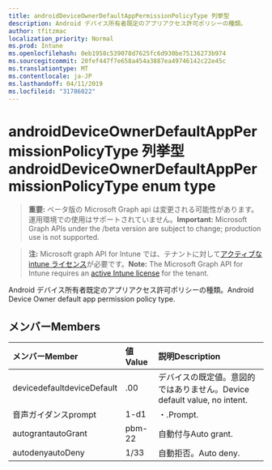 ```yaml
---
title: androidDeviceOwnerDefaultAppPermissionPolicyType 列挙型
description: Android デバイス所有者既定のアプリアクセス許可ポリシーの種類。
author: tfitzmac
localization_priority: Normal
ms.prod: Intune
ms.openlocfilehash: 0eb1958c539078d7625fc6d930be75136273b974
ms.sourcegitcommit: 20fef447f7e658a454a3887ea49746142c22e45c
ms.translationtype: MT
ms.contentlocale: ja-JP
ms.lasthandoff: 04/11/2019
ms.locfileid: "31786022"
---
```

# <a name="androiddeviceownerdefaultapppermissionpolicytype-enum-type"></a><span data-ttu-id="68617-103">androidDeviceOwnerDefaultAppPermissionPolicyType 列挙型</span><span class="sxs-lookup"><span data-stu-id="68617-103">androidDeviceOwnerDefaultAppPermissionPolicyType enum type</span></span>

> <span data-ttu-id="68617-104">**重要:** ベータ版の Microsoft Graph api は変更される可能性があります。運用環境での使用はサポートされていません。</span><span class="sxs-lookup"><span data-stu-id="68617-104">**Important:** Microsoft Graph APIs under the /beta version are subject to change; production use is not supported.</span></span>

> <span data-ttu-id="68617-105">**注:** Microsoft graph API for Intune では、テナントに対して[アクティブな intune ライセンス](https://go.microsoft.com/fwlink/?linkid=839381)が必要です。</span><span class="sxs-lookup"><span data-stu-id="68617-105">**Note:** The Microsoft Graph API for Intune requires an [active Intune license](https://go.microsoft.com/fwlink/?linkid=839381) for the tenant.</span></span>

<span data-ttu-id="68617-106">Android デバイス所有者既定のアプリアクセス許可ポリシーの種類。</span><span class="sxs-lookup"><span data-stu-id="68617-106">Android Device Owner default app permission policy type.</span></span>

## <a name="members"></a><span data-ttu-id="68617-107">メンバー</span><span class="sxs-lookup"><span data-stu-id="68617-107">Members</span></span>
|<span data-ttu-id="68617-108">メンバー</span><span class="sxs-lookup"><span data-stu-id="68617-108">Member</span></span>|<span data-ttu-id="68617-109">値</span><span class="sxs-lookup"><span data-stu-id="68617-109">Value</span></span>|<span data-ttu-id="68617-110">説明</span><span class="sxs-lookup"><span data-stu-id="68617-110">Description</span></span>|
|:---|:---|:---|
|<span data-ttu-id="68617-111">devicedefault</span><span class="sxs-lookup"><span data-stu-id="68617-111">deviceDefault</span></span>|<span data-ttu-id="68617-112">.0</span><span class="sxs-lookup"><span data-stu-id="68617-112">0</span></span>|<span data-ttu-id="68617-113">デバイスの既定値。意図的ではありません。</span><span class="sxs-lookup"><span data-stu-id="68617-113">Device default value, no intent.</span></span>|
|<span data-ttu-id="68617-114">音声ガイダンス</span><span class="sxs-lookup"><span data-stu-id="68617-114">prompt</span></span>|<span data-ttu-id="68617-115">1-d</span><span class="sxs-lookup"><span data-stu-id="68617-115">1</span></span>|<span data-ttu-id="68617-116">・.</span><span class="sxs-lookup"><span data-stu-id="68617-116">Prompt.</span></span>|
|<span data-ttu-id="68617-117">autogrant</span><span class="sxs-lookup"><span data-stu-id="68617-117">autoGrant</span></span>|<span data-ttu-id="68617-118">pbm-2</span><span class="sxs-lookup"><span data-stu-id="68617-118">2</span></span>|<span data-ttu-id="68617-119">自動付与</span><span class="sxs-lookup"><span data-stu-id="68617-119">Auto grant.</span></span>|
|<span data-ttu-id="68617-120">autodeny</span><span class="sxs-lookup"><span data-stu-id="68617-120">autoDeny</span></span>|<span data-ttu-id="68617-121">1/3</span><span class="sxs-lookup"><span data-stu-id="68617-121">3</span></span>|<span data-ttu-id="68617-122">自動拒否。</span><span class="sxs-lookup"><span data-stu-id="68617-122">Auto deny.</span></span>|





